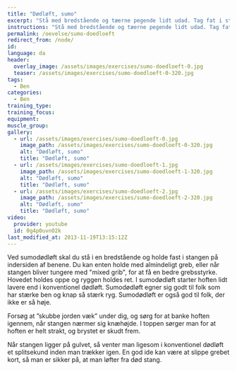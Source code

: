 ```yaml
---
title: "Dødløft, sumo"
excerpt: "Stå med bredstående og tæerne pegende lidt udad. Tag fat i stangen mellem dine ben. Rejs dig op ved at rette knæene og hoften ud og sænk stangen igen."
instructions: "Stå med bredstående og tæerne pegende lidt udad. Tag fat i stangen mellem dine ben. Rejs dig op ved at rette knæene og hoften ud og sænk stangen igen."
permalink: /oevelse/sumo-doedloeft
redirect_from: /node/
id: 
language: da
header:
  overlay_image: /assets/images/exercises/sumo-doedloeft-0.jpg
  teaser: /assets/images/exercises/sumo-doedloeft-0-320.jpg
tags:
  - Ben
categories:
  - Ben
training_type: 
training_focus: 
equipment:
muscle_group:
gallery:
  - url: /assets/images/exercises/sumo-doedloeft-0.jpg
    image_path: /assets/images/exercises/sumo-doedloeft-0-320.jpg
    alt: "Dødløft, sumo"
    title: "Dødløft, sumo"
  - url: /assets/images/exercises/sumo-doedloeft-1.jpg
    image_path: /assets/images/exercises/sumo-doedloeft-1-320.jpg
    alt: "Dødløft, sumo"
    title: "Dødløft, sumo"
  - url: /assets/images/exercises/sumo-doedloeft-2.jpg
    image_path: /assets/images/exercises/sumo-doedloeft-2-320.jpg
    alt: "Dødløft, sumo"
    title: "Dødløft, sumo"
video:
  provider: youtube
  id: 0g4p0uvnO2k
last_modified_at: 2013-11-19T13:15:12Z
---
```


Ved sumodødløft skal du stå i en bredstående og holde fast i stangen på indersiden af benene. Du kan enten holde med almindeligt greb, eller når stangen bliver tungere med "mixed grib", for at få en bedre grebsstyrke. Hovedet holdes oppe og ryggen holdes ret. I sumodødløft starter hoften lidt lavere end i konventionel dødløft. Sumodødløft egner sig godt til folk som har stærke ben og knap så stærk ryg. Sumodødløft er også god til folk, der ikke er så høje.

Forsøg at ”skubbe jorden væk” under dig, og sørg for at banke hoften igennem, når stangen nærmer sig knæhøjde. I toppen sørger man for at hoften er helt strakt, og brystet er skudt frem.

Når stangen ligger på gulvet, så venter man ligesom i konventionel dødløft et splitsekund inden man trækker igen. En god ide kan være at slippe grebet kort, så man er sikker på, at man løfter fra død stang.
